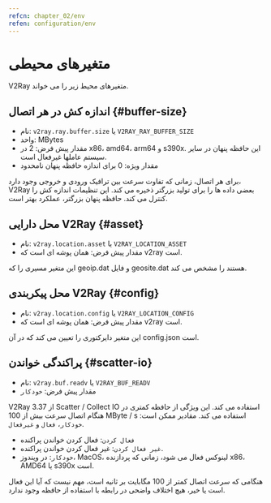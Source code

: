 ```yaml
---
refcn: chapter_02/env
refen: configuration/env
---
```

# متغیرهای محیطی

V2Ray متغیرهای محیط زیر را می خواند.

## اندازه کش در هر اتصال {#buffer-size}

* نام: `v2ray.ray.buffer.size` یا `V2RAY_RAY_BUFFER_SIZE`
* واحد: MBytes
* مقدار پیش فرض: 2 در x86، amd64، arm64 و s390x. این حافظه پنهان در سایر سیستم عاملها غیرفعال است.
* مقدار ویژه: 0 برای اندازه حافظه پنهان نامحدود

برای هر اتصال، زمانی که تفاوت سرعت بین ترافیک ورودی و خروجی وجود دارد، V2Ray بعضی داده ها را برای تولید بزرگتر ذخیره می کند. این تنظیمات اندازه کش را کنترل می کند. حافظه پنهان بزرگتر، عملکرد بهتر است.

## محل دارایی V2Ray {#asset}

* نام: `v2ray.location.asset` یا `V2RAY_LOCATION_ASSET`
* مقدار پیش فرض: همان پوشه ای است که v2ray است.

این متغیر مسیری را که geoip.dat و فایل geosite.dat هستند را مشخص می کند.

## محل پیکربندی V2Ray {#config}

* نام: `v2ray.location.config` یا `V2RAY_LOCATION_CONFIG`
* مقدار پیش فرض: همان پوشه ای است که v2ray است.

این متغیر دایرکتوری را تعیین می کند که در آن config.json است.

## پراکندگی خواندن {#scatter-io}

* نام: `v2ray.buf.readv` یا `V2RAY_BUF_READV`
* مقدار پیش فرض: `خودکار`

V2Ray 3.37 از Scatter / Collect IO استفاده می کند. این ویژگی از حافظه کمتری در هنگام اتصال سرعت بیش از 100 MByte / s استفاده می کند. مقادیر ممکن است: `خودکار`، `فعال` و `غیرفعال`.

* `فعال کردن`: فعال کردن خواندن پراکنده
* `غیر فعال کردن`: غیر فعال کردن خواندن پراکنده.
* `خودکار`: در ویندوز، MacOS، لینوکس فعال می شود، زمانی که پردازنده x86، AMD64 یا s390x است.

هنگامی که سرعت اتصال کمتر از 100 مگابایت بر ثانیه است، مهم نیست که آیا این فعال است یا خیر، هیچ اختلاف واضحی در رابطه با استفاده از حافظه وجود ندارد.